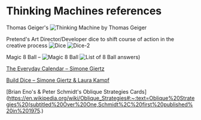 # Thinking Machines references

Thomas Geiger's
![Thinking Machine by Thomas Geiger](http://www.twgeiger.de/images/thomas-geiger-denkmaschine.jpg)

Pretend's Art Director/Developer dice to shift course of action in the creative process
![Dice](https://cdn.shopify.com/s/files/1/1519/8910/products/PretendStore_Pocket_Art_Director_II---3_2c6cb1de-7d26-4101-8f96-25b65166641b_1920x.jpg?v=1580332538)
![Dice-2](https://cdn.shopify.com/s/files/1/1519/8910/products/PS_Dice_PocketDeveloper-3_1920x.jpg?v=1527332549)

Magic 8 Ball – 
![Magic 8 Ball](https://cdn.jsdelivr.net/gh/MakeSchool-Tutorials/Magic-8Ball-Swift4@bd4381e179660731454e6370f7051898c712e077/P1-Getting-Started/assets/signs_point.jpg)
![List of 8 Ball answers)](https://static.vecteezy.com/ti/vecteur-libre/p1/87501-magic-8-ball-vector-pack-gratuit-vectoriel.jpg)

[The Everyday Calendar – Simone Giertz](https://www.kickstarter.com/projects/simonegiertz/the-every-day-calendar?lang=fr)

[Build Dice – Simone Giertz & Laura Kampf](https://yetch.store/products/build-dice)

[Brian Eno's & Peter Schmidt's Oblique Strategies Cards](https://en.wikipedia.org/wiki/Oblique_Strategies#:~:text=Oblique%20Strategies%20(subtitled%20Over%20One,Schmidt%2C%20first%20published%20in%201975.)

